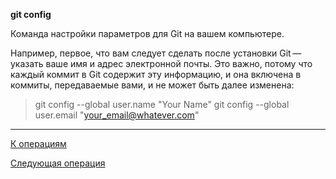 **git config**

Команда настройки параметров для Git на вашем компьютере.

Например, первое, что вам следует сделать после установки Git — указать ваше имя и адрес электронной почты. Это важно, потому что каждый коммит в Git содержит эту информацию, и она включена в коммиты, передаваемые вами, и не может быть далее изменена:

> git config --global user.name "Your Name"
git config --global user.email "your_email@whatever.com"

---
[К операциям](/operations-git/Git-operations)

 [Следующая операция](/operations-git/Git-init.md)